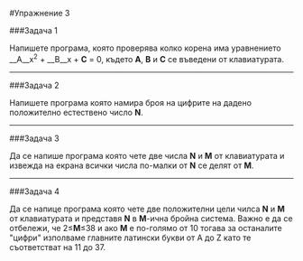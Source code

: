#Упражнение 3

###Задача 1

Напишете програма, която проверява колко корена има уравнението __A__x<sup>2</sup> + __B__x + __C__ = 0, където __A__, __B__ и __C__ се въведени от клавиатурата.

---

###Задача 2

Напишете програма която намира броя на цифрите на дадено положително естествено число __N__.

---

###Задача 3

Да се напише програма която чете две числа __N__ и __M__ от клавиатурата и извежда на екрана всички числа по-малки от __N__ се делят от __M__.

---

###Задача 4

Да се напице програма която чете две положителни цели чилса __N__ и __М__ от клавиатурата и представя __N__ в __М__-ична бройна система. Важно е да се отбележи, че 2&le;__М__&le;38 и ако __М__ е по-голямо от 10 тогава за останалите "цифри" изполваме главните латински букви от A до Z като те съответстват на 11 до 37. 


